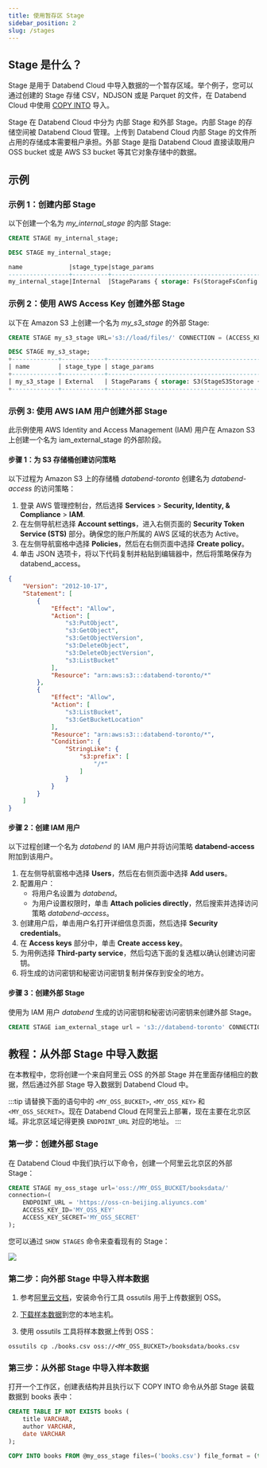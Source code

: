 ```yaml
---
title: 使用暂存区 Stage
sidebar_position: 2
slug: /stages
---
```


## Stage 是什么？

Stage 是用于 Databend Cloud 中导入数据的一个暂存区域。举个例子，您可以通过创建的 Stage 存储 CSV，NDJSON 或是 Parquet 的文件，在 Databend Cloud 中使用 [COPY INTO](../03-load-transform-data/02-copy-into.md) 导入。  

Stage 在 Databend Cloud 中分为 内部 Stage 和外部 Stage。内部 Stage 的存储空间被 Databend Cloud 管理。上传到 Databend Cloud 内部 Stage 的文件所占用的存储成本需要租户承担。外部 Stage 是指 Databend Cloud 直接读取用户 OSS bucket 或是 AWS S3 bucket 等其它对象存储中的数据。

## 示例

### 示例 1：创建内部 Stage

以下创建一个名为 *my_internal_stage* 的内部 Stage:

```sql
CREATE STAGE my_internal_stage;

DESC STAGE my_internal_stage;

name             |stage_type|stage_params                                                  |copy_options                                                                                                                                                  |file_format_options             |number_of_files|creator           |comment|
-----------------+----------+--------------------------------------------------------------+--------------------------------------------------------------------------------------------------------------------------------------------------------------+--------------------------------+---------------+------------------+-------+
my_internal_stage|Internal  |StageParams { storage: Fs(StorageFsConfig { root: "_data" }) }|CopyOptions { on_error: AbortNum(1), size_limit: 0, max_files: 0, split_size: 0, purge: false, single: false, max_file_size: 0, disable_variant_check: false }|Parquet(ParquetFileFormatParams)|              0|'root'@'127.0.0.1'|       |

```

### 示例 2：使用 AWS Access Key 创建外部 Stage

以下在 Amazon S3 上创建一个名为 *my_s3_stage* 的外部 Stage:

```sql
CREATE STAGE my_s3_stage URL='s3://load/files/' CONNECTION = (ACCESS_KEY_ID = '<your-access-key-id>' SECRET_ACCESS_KEY = '<your-secret-access-key>');

DESC STAGE my_s3_stage;
+-------------+------------+------------------------------------------------------------------------------------------------------------------------------------------------------------------------+-----------------------------------------------+--------------------------------------------------------------------------------------------------------------------+---------+
| name        | stage_type | stage_params                                                                                                                                                           | copy_options                                  | file_format_options                                                                                                | comment |
+-------------+------------+------------------------------------------------------------------------------------------------------------------------------------------------------------------------+-----------------------------------------------+--------------------------------------------------------------------------------------------------------------------+---------+
| my_s3_stage | External   | StageParams { storage: S3(StageS3Storage { bucket: "load", path: "/files/", credentials_aws_key_id: "", credentials_aws_secret_key: "", encryption_master_key: "" }) } | CopyOptions { on_error: None, size_limit: 0 } | FileFormatOptions { format: Csv, skip_header: 0, field_delimiter: ",", record_delimiter: "\n", compression: None } |         |
+-------------+------------+------------------------------------------------------------------------------------------------------------------------------------------------------------------------+-----------------------------------------------+--------------------------------------------------------------------------------------------------------------------+---------+
```

### 示例 3: 使用 AWS IAM 用户创建外部 Stage

此示例使用 AWS Identity and Access Management (IAM) 用户在 Amazon S3 上创建一个名为 iam_external_stage 的外部阶段。

#### 步骤 1：为 S3 存储桶创建访问策略

以下过程为 Amazon S3 上的存储桶 *databend-toronto* 创建名为 *databend-access* 的访问策略：

1. 登录 AWS 管理控制台，然后选择 **Services** > **Security, Identity, & Compliance** > **IAM**.
2. 在左侧导航栏选择 **Account settings**，进入右侧页面的 **Security Token Service (STS)** 部分。确保您的账户所属的 AWS 区域的状态为 Active。
3. 在左侧导航窗格中选择 **Policies**，然后在右侧页面中选择 **Create policy**。
4. 单击 JSON 选项卡，将以下代码复制并粘贴到编辑器中，然后将策略保存为 databend_access。

```json
{
    "Version": "2012-10-17",
    "Statement": [
        {
            "Effect": "Allow",
            "Action": [
                "s3:PutObject",
                "s3:GetObject",
                "s3:GetObjectVersion",
                "s3:DeleteObject",
                "s3:DeleteObjectVersion",
                "s3:ListBucket"
            ],
            "Resource": "arn:aws:s3:::databend-toronto/*"
        },
        {
            "Effect": "Allow",
            "Action": [
                "s3:ListBucket",
                "s3:GetBucketLocation"
            ],
            "Resource": "arn:aws:s3:::databend-toronto/*",
            "Condition": {
                "StringLike": {
                    "s3:prefix": [
                        "/*"
                    ]
                }
            }
        }
    ]
}
```

#### 步骤 2：创建 IAM 用户

以下过程创建一个名为 *databend* 的 IAM 用户并将访问策略 **databend-access** 附加到该用户。

1. 在左侧导航窗格中选择 **Users**，然后在右侧页面中选择 **Add users**。
2. 配置用户：
    - 将用户名设置为 *databend*。 
    - 为用户设置权限时，单击 **Attach policies directly**，然后搜索并选择访问策略 *databend-access*。
3. 创建用户后，单击用户名打开详细信息页面，然后选择 **Security credentials**。
4. 在 **Access keys** 部分中，单击 **Create access key**。
5. 为用例选择 **Third-party service**，然后勾选下面的复选框以确认创建访问密钥。
6. 将生成的访问密钥和秘密访问密钥复制并保存到安全的地方。

#### 步骤 3：创建外部 Stage

使用为 IAM 用户 *databend* 生成的访问密钥和秘密访问密钥来创建外部 Stage。

```sql
CREATE STAGE iam_external_stage url = 's3://databend-toronto' CONNECTION =(aws_key_id='<access-key>' aws_secret_key='<secret-access-key>' region='us-east-2');
```

## 教程：从外部 Stage 中导入数据

在本教程中，您将创建一个来自阿里云 OSS 的外部 Stage 并在里面存储相应的数据，然后通过外部 Stage 导入数据到 Databend Cloud 中。 

:::tip
请替换下面的语句中的 `<MY_OSS_BUCKET>`, `<MY_OSS_KEY>` 和 `<MY_OSS_SECRET>`。现在 Databend Cloud 在阿里云上部署，现在主要在北京区域。非北京区域记得更换 `ENDPOINT_URL` 对应的地址。
:::

### 第一步：创建外部 Stage

在 Databend Cloud 中我们执行以下命令，创建一个阿里云北京区的外部 Stage：

```sql
CREATE STAGE my_oss_stage url='oss://MY_OSS_BUCKET/booksdata/' 
connection=(
    ENDPOINT_URL = 'https://oss-cn-beijing.aliyuncs.com'
    ACCESS_KEY_ID='MY_OSS_KEY' 
    ACCESS_KEY_SECRET='MY_OSS_SECRET'
);
```

您可以通过 `SHOW STAGES` 命令来查看现有的 Stage：

![](@site/static/img/documents/working-with-stages/stages_cn.png)

### 第二步：向外部 Stage 中导入样本数据

1. 参考[阿里云文档](https://help.aliyun.com/document_detail/120075.html)，安装命令行工具 ossutils 用于上传数据到 OSS。

2. [下载样本数据](https://datafuse-1253727613.cos.ap-hongkong.myqcloud.com/data/books.csv)到您的本地主机。

3. 使用 ossutils 工具将样本数据上传到 OSS：

```shell
ossutils cp ./books.csv oss://<MY_OSS_BUCKET>/booksdata/books.csv
```

### 第三步：从外部 Stage 中导入样本数据

打开一个工作区，创建表结构并且执行以下 COPY INTO 命令从外部 Stage 装载数据到 books 表中：

```sql
CREATE TABLE IF NOT EXISTS books (
    title VARCHAR,
    author VARCHAR,
    date VARCHAR
);
```
```sql
COPY INTO books FROM @my_oss_stage files=('books.csv') file_format = (type = CSV field_delimiter = ','  record_delimiter = '\n' skip_header = 0);
```
